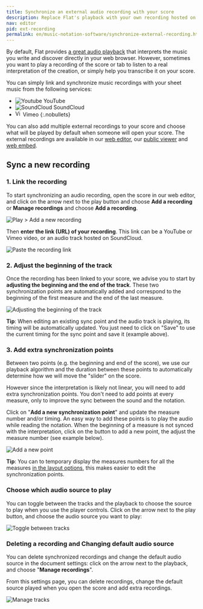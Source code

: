 ```yaml
---
title: Synchronize an external audio recording with your score
description: Replace Flat's playback with your own recording hosted on YouTube, SoundCloud or Vimeo on any of your scores. Quickly synchro
nav: editor
pid: ext-recording
permalink: en/music-notation-software/synchronize-external-recording.html
---
```


By default, Flat provides [a great audio playback](/help/en/music-notation-software/playback.html) that interprets the music you write and discover directly in your web browser. However, sometimes you want to play a recording of the score or tab to listen to a real interpretation of the creation, or simply help you transcribe it on your score.

You can simply link and synchronize music recordings with your sheet music from the following services:

* ![Youtube](https://prod.flat-cdn.com/img/icons/product/yt.svg) YouTube
* ![SoundCloud](https://prod.flat-cdn.com/img/icons/product/soundcloud-small.svg) SoundCloud
* <img src="https://prod.flat-cdn.com/img/icons/product/vimeo-small.svg" alt="Vimeo" width="16px"/> Vimeo
{:.nobullets}

You can also add multiple external recordings to your score and choose what will be played by default when someone will open your score. The external recordings are available in our [web editor](/help/en/music-notation-software/), our [public viewer](https://blog.flat.io/showcase-and-share-your-compositions/) and [web embed](/help/en/music-notation-embed/).

## Sync a new recording

### 1. Link the recording

To start synchronizing an audio recording, open the score in our web editor, and click on the arrow next to the play button and choose **Add a recording** or **Manage recordings** and choose **Add a recording**.

![Play > Add a new recording](/help/assets/img/editor/recording-ddn-add.png)

Then **enter the link (URL) of your recording**. This link can be a YouTube or Vimeo video, or an audio track hosted on SoundCloud.

![Paste the recording link](/help/assets/img/editor/recording-link-add.png)

### 2. Adjust the beginning of the track

Once the recording has been linked to your score, we advise you to start by **adjusting the beginning and the end of the track**. These two synchronization points are automatically added and correspond to the beginning of the first measure and the end of the last measure.

![Adjusting the beginning of the track](/help/assets/img/editor/tracks-start-edit.gif)

**Tip**: When editing an existing sync point and the audio track is playing, its timing will be automatically updated. You just need to click on "Save" to use the current timing for the sync point and save it (example above).

### 3. Add extra synchronization points

Between two points (e.g. the beginning and end of the score), we use our playback algorithm and the duration between these points to automatically determine how we will move the "slider" on the score.

However since the interpretation is likely not linear, you will need to add extra synchronization points. You don't need to add points at every measure, only to improve the sync between the sound and the notation.

Click on "**Add a new synchronization point**" and update the measure number and/or timing. An easy way to add these points is to play the audio while reading the notation. When the beginning of a measure is not synced with the interpretation, click on the button to add a new point, the adjust the measure number (see example below).

![Add a new point](/help/assets/img/editor/tracks-add-point.gif)

**Tip**: You can to temporary display the measures numbers for all the measures [in the layout options](/help/en/music-notation-software/layout.html), this makes easier to edit the synchronization points.

### Choose which audio source to play

You can toggle between the tracks and the playback to choose the source to play when you use the player controls. Click on the arrow next to the play button, and choose the audio source you want to play:

![Toggle between tracks](/help/assets/img/editor/tracks-toggle.png)

### Deleting a recording and Changing default audio source

You can delete synchronized recordings and change the default audio source in the document settings: click on the arrow next to the playback, and choose "**Manage recordings**".

From this settings page, you can delete recordings, change the default source played when you open the score and add extra recordings.

![Manage tracks](/help/assets/img/editor/tracks-manage.png)
